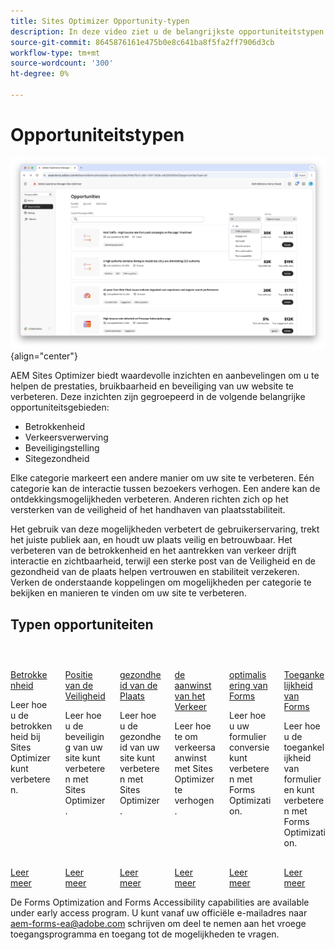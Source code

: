 ```yaml
---
title: Sites Optimizer Opportunity-typen
description: In deze video ziet u de belangrijkste opportuniteitstypen in Sites Optimizer en hoe u hiermee de prestaties van uw site kunt verbeteren.
source-git-commit: 8645876161e475b0e8c641ba8f5fa2ff7906d3cb
workflow-type: tm+mt
source-wordcount: '300'
ht-degree: 0%

---
```



# Opportuniteitstypen

![ types van Kansen ](./assets/overview/hero.png){align="center"}


AEM Sites Optimizer biedt waardevolle inzichten en aanbevelingen om u te helpen de prestaties, bruikbaarheid en beveiliging van uw website te verbeteren. Deze inzichten zijn gegroepeerd in de volgende belangrijke opportuniteitsgebieden:

* Betrokkenheid
* Verkeersverwerving
* Beveiligingstelling
* Sitegezondheid

Elke categorie markeert een andere manier om uw site te verbeteren. Eén categorie kan de interactie tussen bezoekers verhogen. Een andere kan de ontdekkingsmogelijkheden verbeteren. Anderen richten zich op het versterken van de veiligheid of het handhaven van plaatsstabiliteit.

Het gebruik van deze mogelijkheden verbetert de gebruikerservaring, trekt het juiste publiek aan, en houdt uw plaats veilig en betrouwbaar. Het verbeteren van de betrokkenheid en het aantrekken van verkeer drijft interactie en zichtbaarheid, terwijl een sterke post van de Veiligheid en de gezondheid van de plaats helpen vertrouwen en stabiliteit verzekeren.  Verken de onderstaande koppelingen om mogelijkheden per categorie te bekijken en manieren te vinden om uw site te verbeteren.

## Typen opportuniteiten

<!-- CARDS 

* ./engagement.md
   { title = Engagement }
* ./security-posture.md
   { title = Security posture }
* ./site-health.md
   { title = Site health }
* ./traffic-acquisition.md
   { title = Traffic acquisition }
* ./form-optimization.md
   { title = Forms Optimization }

-->
<!-- START CARDS HTML - DO NOT MODIFY BY HAND -->
<div class="columns">
    <div class="column is-half-tablet is-half-desktop is-one-third-widescreen" aria-label="Engagement">
        <div class="card" style="height: 100%; display: flex; flex-direction: column; height: 100%;">
            <div class="card-image">
                <figure class="image x-is-16by9">
                    <a href="./engagement.md" title="Betrokkenheid" target="_blank" rel="referrer">
                        <img class="is-bordered-r-small" src="assets/engagement/hero.png" alt="Betrokkenheid"
                             style="width: 100%; aspect-ratio: 16 / 9; object-fit: cover; overflow: hidden; display: block; margin: auto;">
                    </a>
                </figure>
            </div>
            <div class="card-content is-padded-small" style="display: flex; flex-direction: column; flex-grow: 1; justify-content: space-between;">
                <div class="top-card-content">
                    <p class="headline is-size-6 has-text-weight-bold">
                        <a href="./engagement.md" target="_blank" rel="referrer" title="Betrokkenheid"> Betrokkenheid </a>
                    </p>
                    <p class="is-size-6">Leer hoe u de betrokkenheid bij Sites Optimizer kunt verbeteren.</p>
                </div>
                <a href="./engagement.md" target="_blank" rel="referrer" class="spectrum-Button spectrum-Button--outline spectrum-Button--primary spectrum-Button--sizeM" style="align-self: flex-start; margin-top: 1rem;">
                    <span class="spectrum-Button-label has-no-wrap has-text-weight-bold"> Leer meer </span>
                </a>
            </div>
        </div>
    </div>
    <div class="column is-half-tablet is-half-desktop is-one-third-widescreen" aria-label="Security posture">
        <div class="card" style="height: 100%; display: flex; flex-direction: column; height: 100%;">
            <div class="card-image">
                <figure class="image x-is-16by9">
                    <a href="./security-posture.md" title="Beveiligingspositie" target="_blank" rel="referrer">
                        <img class="is-bordered-r-small" src="assets/security-posture/hero.png" alt="Beveiligingspositie"
                             style="width: 100%; aspect-ratio: 16 / 9; object-fit: cover; overflow: hidden; display: block; margin: auto;">
                    </a>
                </figure>
            </div>
            <div class="card-content is-padded-small" style="display: flex; flex-direction: column; flex-grow: 1; justify-content: space-between;">
                <div class="top-card-content">
                    <p class="headline is-size-6 has-text-weight-bold">
                        <a href="./security-posture.md" target="_blank" rel="referrer" title="Beveiligingspositie"> Positie van de Veiligheid </a>
                    </p>
                    <p class="is-size-6">Leer hoe u de beveiliging van uw site kunt verbeteren met Sites Optimizer.</p>
                </div>
                <a href="./security-posture.md" target="_blank" rel="referrer" class="spectrum-Button spectrum-Button--outline spectrum-Button--primary spectrum-Button--sizeM" style="align-self: flex-start; margin-top: 1rem;">
                    <span class="spectrum-Button-label has-no-wrap has-text-weight-bold"> Leer meer </span>
                </a>
            </div>
        </div>
    </div>
    <div class="column is-half-tablet is-half-desktop is-one-third-widescreen" aria-label="Site health">
        <div class="card" style="height: 100%; display: flex; flex-direction: column; height: 100%;">
            <div class="card-image">
                <figure class="image x-is-16by9">
                    <a href="./site-health.md" title="Gezondheid van site" target="_blank" rel="referrer">
                        <img class="is-bordered-r-small" src="assets/site-health/hero.png" alt="Gezondheid van site"
                             style="width: 100%; aspect-ratio: 16 / 9; object-fit: cover; overflow: hidden; display: block; margin: auto;">
                    </a>
                </figure>
            </div>
            <div class="card-content is-padded-small" style="display: flex; flex-direction: column; flex-grow: 1; justify-content: space-between;">
                <div class="top-card-content">
                    <p class="headline is-size-6 has-text-weight-bold">
                        <a href="./site-health.md" target="_blank" rel="referrer" title="Gezondheid van site"> gezondheid van de Plaats </a>
                    </p>
                    <p class="is-size-6">Leer hoe u de gezondheid van uw site kunt verbeteren met Sites Optimizer.</p>
                </div>
                <a href="./site-health.md" target="_blank" rel="referrer" class="spectrum-Button spectrum-Button--outline spectrum-Button--primary spectrum-Button--sizeM" style="align-self: flex-start; margin-top: 1rem;">
                    <span class="spectrum-Button-label has-no-wrap has-text-weight-bold"> Leer meer </span>
                </a>
            </div>
        </div>
    </div>
    <div class="column is-half-tablet is-half-desktop is-one-third-widescreen" aria-label="Traffic acquisition">
        <div class="card" style="height: 100%; display: flex; flex-direction: column; height: 100%;">
            <div class="card-image">
                <figure class="image x-is-16by9">
                    <a href="./traffic-acquisition.md" title="Verkeersverwerving" target="_blank" rel="referrer">
                        <img class="is-bordered-r-small" src="assets/traffic-acquisition/hero.png" alt="Verkeersverwerving"
                             style="width: 100%; aspect-ratio: 16 / 9; object-fit: cover; overflow: hidden; display: block; margin: auto;">
                    </a>
                </figure>
            </div>
            <div class="card-content is-padded-small" style="display: flex; flex-direction: column; flex-grow: 1; justify-content: space-between;">
                <div class="top-card-content">
                    <p class="headline is-size-6 has-text-weight-bold">
                        <a href="./traffic-acquisition.md" target="_blank" rel="referrer" title="Verkeersverwerving"> de aanwinst van het Verkeer </a>
                    </p>
                    <p class="is-size-6">Leer hoe te om verkeersaanwinst met Sites Optimizer te verhogen.</p>
                </div>
                <a href="./traffic-acquisition.md" target="_blank" rel="referrer" class="spectrum-Button spectrum-Button--outline spectrum-Button--primary spectrum-Button--sizeM" style="align-self: flex-start; margin-top: 1rem;">
                    <span class="spectrum-Button-label has-no-wrap has-text-weight-bold"> Leer meer </span>
                </a>
            </div>
        </div>
    </div>
    <div class="column is-half-tablet is-half-desktop is-one-third-widescreen" aria-label="Forms Optimization">
        <div class="card" style="height: 100%; display: flex; flex-direction: column; height: 100%;">
            <div class="card-image">
                <figure class="image x-is-16by9">
                    <a href="./form-optimization.md" title="Forms optimaliseren" target="_blank" rel="referrer">
                        <img class="is-bordered-r-small" src="assets/form-optimization/hero.png" alt="Forms optimaliseren"
                             style="width: 100%; aspect-ratio: 16 / 9; object-fit: cover; overflow: hidden; display: block; margin: auto;">
                    </a>
                </figure>
            </div>
            <div class="card-content is-padded-small" style="display: flex; flex-direction: column; flex-grow: 1; justify-content: space-between;">
                <div class="top-card-content">
                    <p class="headline is-size-6 has-text-weight-bold">
                        <a href="./form-optimization.md" target="_blank" rel="referrer" title="Forms optimaliseren"> optimalisering van Forms </a>
                    </p>
                    <p class="is-size-6">Leer hoe u uw formulierconversie kunt verbeteren met Forms Optimization.</p>
                </div>
                <a href="./form-optimization.md" target="_blank" rel="referrer" class="spectrum-Button spectrum-Button--outline spectrum-Button--primary spectrum-Button--sizeM" style="align-self: flex-start; margin-top: 1rem;">
                    <span class="spectrum-Button-label has-no-wrap has-text-weight-bold"> Leer meer </span>
                </a>
            </div>
        </div>
    </div>
    <div class="column is-half-tablet is-half-desktop is-one-third-widescreen" aria-label="Forms Accessibility">
        <div class="card" style="height: 100%; display: flex; flex-direction: column; height: 100%;">
            <div class="card-image">
                <figure class="image x-is-16by9">
                    <a href="./form-optimization.md" title="Forms-toegankelijkheid" target="_blank" rel="referrer">
                        <img class="is-bordered-r-small" src="assets/form-optimization/hero.png" alt="Forms-toegankelijkheid"
                             style="width: 100%; aspect-ratio: 16 / 9; object-fit: cover; overflow: hidden; display: block; margin: auto;">
                    </a>
                </figure>
            </div>
            <div class="card-content is-padded-small" style="display: flex; flex-direction: column; flex-grow: 1; justify-content: space-between;">
                <div class="top-card-content">
                    <p class="headline is-size-6 has-text-weight-bold">
                        <a href="./form-optimization.md" target="_blank" rel="referrer" title="Forms-toegankelijkheid"> Toegankelijkheid van Forms </a>
                    </p>
                    <p class="is-size-6">Leer hoe u de toegankelijkheid van formulieren kunt verbeteren met Forms Optimization.</p>
                </div>
                <a href="./form-optimization.md" target="_blank" rel="referrer" class="spectrum-Button spectrum-Button--outline spectrum-Button--primary spectrum-Button--sizeM" style="align-self: flex-start; margin-top: 1rem;">
                    <span class="spectrum-Button-label has-no-wrap has-text-weight-bold"> Leer meer </span>
                </a>
            </div>
        </div>
    </div>

</div>
<!-- END CARDS HTML - DO NOT MODIFY BY HAND -->

<span class="preview"> De Forms Optimization and Forms Accessibility capabilities are available under early access program. U kunt vanaf uw officiële e-mailadres naar aem-forms-ea@adobe.com schrijven om deel te nemen aan het vroege toegangsprogramma en toegang tot de mogelijkheden te vragen. </span>
